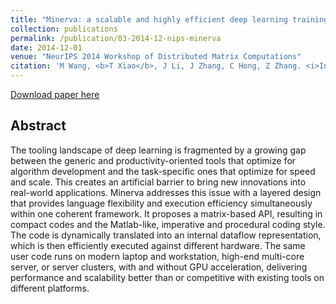 ```yaml
---
title: "Minerva: a scalable and highly efficient deep learning training platform"
collection: publications
permalink: /publication/03-2014-12-nips-minerva
date: 2014-12-01
venue: "NeurIPS 2014 Workshop of Distributed Matrix Computations"
citation: 'M Wang, <b>T Xiao</b>, J Li, J Zhang, C Hong, Z Zhang. <i>In NeurIPS 2014 workshop of Distributed Matrix Computations</i>. <b> NeurIPS 2014 Workshop</b>'
---
```


[Download paper here](https://www.microsoft.com/en-us/research/wp-content/uploads/2014/11/minerva.pdf)


## Abstract
The tooling landscape of deep learning is fragmented by a growing gap between the generic and productivity-oriented tools that optimize for algorithm development and the task-specific ones that optimize for speed and scale. This creates an artificial barrier to bring new innovations into real-world applications. Minerva addresses this issue with a layered design that provides language flexibility and execution efficiency simultaneously within one coherent framework. It proposes a matrix-based API, resulting in compact codes and the Matlab-like, imperative and procedural coding style. The code is dynamically translated into an internal dataflow representation, which is then efficiently executed against different hardware. The same user code runs on modern laptop and workstation, high-end
multi-core server, or server clusters, with and without GPU acceleration, delivering performance and scalability better than or competitive with existing tools on different platforms.

